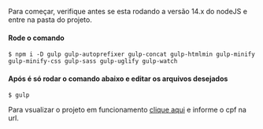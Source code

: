 Para começar, verifique antes se esta rodando a versão 14.x do nodeJS e entre na pasta do projeto.

#### Rode o comando

```console
$ npm i -D gulp gulp-autoprefixer gulp-concat gulp-htmlmin gulp-minify gulp-minify-css gulp-sass gulp-uglify gulp-watch
```

#### Após é só rodar o comando abaixo e editar os arquivos desejados

```console
$ gulp
```
Para vsualizar o projeto em funcionamento [clique aqui](http://github.romeci.com.br/01_layout_painel/?cpf=15586251353) e informe o cpf na url.